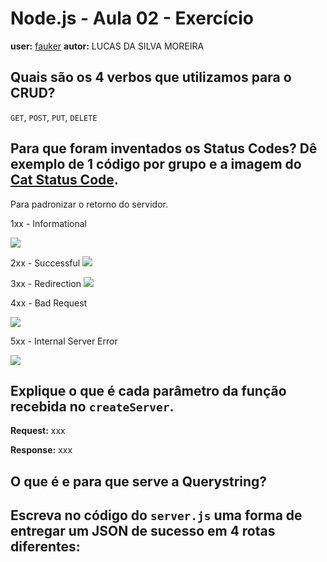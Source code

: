 # Node.js - Aula 02 - Exercício
**user:** [fauker](https://github.com/fauker)
**autor:** LUCAS DA SILVA MOREIRA

## Quais são os 4 verbos que utilizamos para o CRUD?
`GET`, `POST`, `PUT`, `DELETE`

## Para que foram inventados os Status Codes? Dê exemplo de 1 código por grupo e a imagem do [Cat Status Code](https://http.cat/).
Para padronizar o retorno do servidor.

1xx - Informational

![](https://http.cat/100)

2xx - Successful
![](https://http.cat/200)

3xx - Redirection
![](https://http.cat/301)

4xx - Bad Request

![](https://http.cat/415)

5xx - Internal Server Error

![](https://http.cat/599)

## Explique o que é cada parâmetro da função recebida no `createServer`.
**Request:** xxx

**Response:** xxx

## O que é e para que serve a Querystring?


## Escreva no código do `server.js` uma forma de entregar um JSON de sucesso em 4 rotas diferentes:
